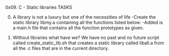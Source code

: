 0x09. C - Static libraries
TASKS

0. A library is not a luxury but one of the necessities of life
-Create the static library libmy.a containing all the functions listed below:
-Added is a main.h file that contains all the function prototypes as given.

1. Without libraries what have we? We have no past and no future
 script called create_static_lib.sh that creates a static library called liball.a from all the .c files that are in the current directory.
